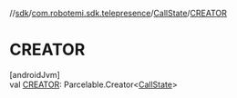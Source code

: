 //[sdk](../../../index.md)/[com.robotemi.sdk.telepresence](../index.md)/[CallState](index.md)/[CREATOR](-c-r-e-a-t-o-r.md)

# CREATOR

[androidJvm]\
val [CREATOR](-c-r-e-a-t-o-r.md): Parcelable.Creator&lt;[CallState](index.md)&gt;
